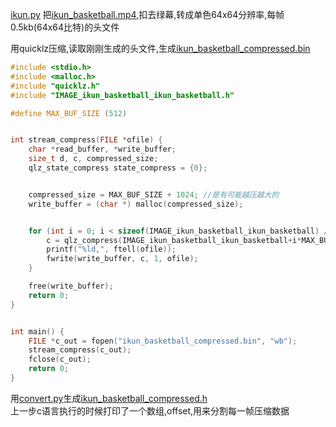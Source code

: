 [ikun.py](ikun.py) 把[ikun_basketball.mp4](ikun_basketball.mp4),扣去绿幕,转成单色64x64分辨率,每帧0.5kb(64x64比特)的头文件



用quicklz压缩,读取刚刚生成的头文件,生成[ikun_basketball_compressed.bin](ikun_basketball_compressed.bin)
```c
#include <stdio.h>
#include <malloc.h>
#include "quicklz.h"
#include "IMAGE_ikun_basketball_ikun_basketball.h"

#define MAX_BUF_SIZE (512)


int stream_compress(FILE *ofile) {
    char *read_buffer, *write_buffer;
    size_t d, c, compressed_size;
    qlz_state_compress state_compress = {0};


    compressed_size = MAX_BUF_SIZE + 1024; //是有可能越压越大的
    write_buffer = (char *) malloc(compressed_size);


    for (int i = 0; i < sizeof(IMAGE_ikun_basketball_ikun_basketball) / MAX_BUF_SIZE; ++i) {
        c = qlz_compress(IMAGE_ikun_basketball_ikun_basketball+i*MAX_BUF_SIZE, write_buffer, MAX_BUF_SIZE, &state_compress);
        printf("%ld,", ftell(ofile));
        fwrite(write_buffer, c, 1, ofile);
    }

    free(write_buffer);
    return 0;
}


int main() {
    FILE *c_out = fopen("ikun_basketball_compressed.bin", "wb");
    stream_compress(c_out);
    fclose(c_out);
    return 0;
}
```

用[convert.py](convert.py)生成[ikun_basketball_compressed.h](ikun_basketball_compressed.h)  
上一步c语言执行的时候打印了一个数组,offset,用来分割每一帧压缩数据


